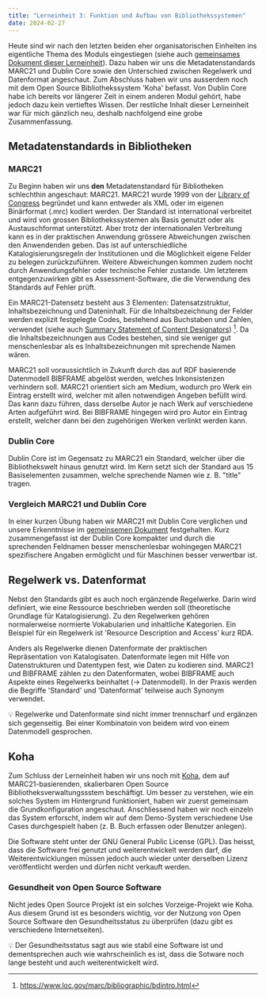 ```yaml
---
title: "Lerneinheit 3: Funktion und Aufbau von Bibliothekssystemen"
date: 2024-02-27
---
```


Heute sind wir nach den letzten beiden eher organisatorischen Einheiten ins eigentliche Thema des Moduls eingestiegen (siehe auch [gemeinsames Dokument dieser Lerneinheit](https://pad.gwdg.de/EC9WU7DITxiK1ciMll3ZOw)). Dazu haben wir uns die Metadatenstandards MARC21 und Dublin Core sowie den Unterschied zwischen Regelwerk und Datenformat angeschaut. Zum Abschluss haben wir uns ausserdem noch mit dem Open Source Bibliothekssystem 'Koha' befasst. Von Dublin Core habe ich bereits vor längerer Zeit in einem anderen Modul gehört, habe jedoch dazu kein vertieftes Wissen. Der restliche Inhalt dieser Lerneinheit war für mich gänzlich neu, deshalb nachfolgend eine grobe Zusammenfassung.

## Metadatenstandards in Bibliotheken
### MARC21
Zu Beginn haben wir uns **den** Metadatenstandard für Bibliotheken schlechthin angeschaut: MARC21. MARC21 wurde 1999 von der [Library of Congress](https://www.loc.gov) begründet und kann entweder als XML oder im eigenen Binärformat (.mrc) kodiert werden. Der Standard ist international verbreitet und wird von grossen Bibliothekssystemen als Basis genutzt oder als Austauschformat unterstützt. Aber trotz der internationalen Verbreitung kann es in der praktischen Anwendung grössere Abweichungen zwischen den Anwendenden geben. Das ist auf unterschiedliche Katalogisierungsregeln der Institutionen und die Möglichkeit eigene Felder zu belegen zurückzuführen. Weitere Abweichungen kommen zudem nocht durch Anwendungsfehler oder technische Fehler zustande. Um letzterem entgegenzuwirken gibt es Assessment-Software, die die Verwendung des Standards auf Fehler prüft.

Ein MARC21-Datensetz besteht aus 3 Elementen: Datensatzstruktur, Inhaltsbezeichnung und Dateninhalt. Für die Inhaltsbezeichnung der Felder werden explizit festgelegte Codes, bestehend aus Buchstaben und Zahlen, verwendet (siehe auch [Summary Statement of Content Designators](https://www.loc.gov/marc/bibliographic/bdsummary.html)) [^1]. Da die Inhaltsbezeichnungen aus Codes bestehen, sind sie weniger gut menschenlesbar als es Inhaltsbezeichnungen mit sprechende Namen wären.

MARC21 soll voraussichtlich in Zukunft durch das auf RDF basierende Datenmodell BIBFRAME abgelöst werden, welches Inkonsistenzen verhindern soll. MARC21 orientiert sich am Medium, wodurch pro Werk ein Eintrag erstellt wird, welcher mit allen notwendigen Angeben befüllt wird. Das kann dazu führen, dass derselbe Autor je nach Werk auf verschiedene Arten aufgeführt wird. Bei BIBFRAME hingegen wird pro Autor ein Eintrag erstellt, welcher dann bei den zugehörigen Werken verlinkt werden kann.

### Dublin Core
Dublin Core ist im Gegensatz zu MARC21 ein Standard, welcher über die Bibliothekswelt hinaus genutzt wird. Im Kern setzt sich der Standard aus 15 Basiselementen zusammen, welche sprechende Namen wie z. B. "title" tragen.  

### Vergleich MARC21 und Dublin Core
In einer kurzen Übung haben wir MARC21 mit Dublin Core verglichen und unsere Erkenntnisse im [gemeinsemen Dokument](https://pad.gwdg.de/EC9WU7DITxiK1ciMll3ZOw#Erkenntnisse-Fragen) festgehalten. Kurz zusammengefasst ist der Dublin Core kompakter und durch die sprechenden Feldnamen besser menschenlesbar wohingegen MARC21 spezifischere Angaben ermöglicht und für Maschinen besser verwertbar ist.

## Regelwerk vs. Datenformat
Nebst den Standards gibt es auch noch ergänzende Regelwerke. Darin wird definiert, wie eine Ressource beschrieben werden soll (theoretische Grundlage für Katalogisierung). Zu den Regelwerken gehören normalerweise normierte Vokabularien und inhaltliche Kategorien. Ein Beispiel für ein Regelwerk ist 'Resource Description and Access' kurz RDA.

Anders als Regelwerke dienen Datenformate der praktischen Repräsentation von Katalogisaten. Datenformate legen mit Hilfe von Datenstrukturen und Datentypen fest, wie Daten zu kodieren sind. MARC21 und BIBFRAME zählen zu den Datenformaten, wobei BIBFRAME auch Aspekte eines Regelwerks beinhaltet (-> Datenmodell). In der Praxis werden die Begriffe 'Standard' und 'Datenformat' teilweise auch Synonym verwendet.

💡 Regelwerke und Datenformate sind nicht immer trennscharf und ergänzen sich gegenseitig. Bei einer Kombinatoin von beidem wird von einem Datenmodell gesprochen.

## Koha
Zum Schluss der Lerneinheit haben wir uns noch mit [Koha](https://koha-community.org/), dem auf MARC21-basierenden, skalierbaren Open Source Bibliotheksverwaltungssstem beschäftigt. Um besser zu verstehen, wie ein solches System im Hintergrund funktioniert, haben wir zuerst gemeinsam die Grundkonfiguration angeschaut. Anschliessend haben wir noch einzeln das System erforscht, indem wir auf dem Demo-System verschiedene Use Cases durchgespielt haben (z. B. Buch erfassen oder Benutzer anlegen).

Die Software steht unter der GNU General Public License (GPL). Das heisst, dass die Software frei genutzt und weiterentwickelt werden darf, die Weiterentwicklungen müssen jedoch auch wieder unter derselben Lizenz veröffentlicht werden und dürfen nicht verkauft werden.

### Gesundheit von Open Source Software
Nicht jedes Open Source Projekt ist ein solches Vorzeige-Projekt wie Koha. Aus diesem Grund ist es besonders wichtig, vor der Nutzung von Open Source Software den Gesundheitsstatus zu überprüfen (dazu gibt es verschiedene Internetseiten).

💡 Der Gesundheitsstatus sagt aus wie stabil eine Software ist und dementsprechen auch wie wahrscheinlich es ist, dass die Sotware noch lange besteht und auch weiterentwickelt wird.



[^1]: https://www.loc.gov/marc/bibliographic/bdintro.html
